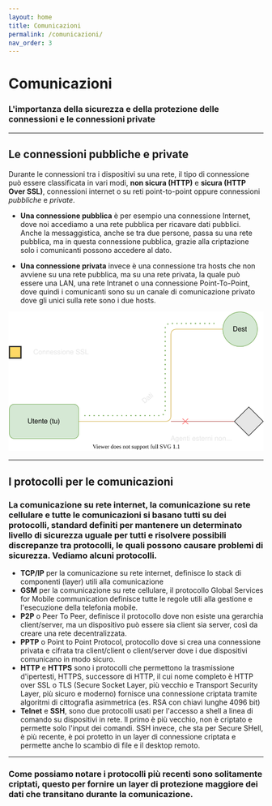```yaml
---
layout: home
title: Comunicazioni
permalink: /comunicazioni/
nav_order: 3
---
```


# Comunicazioni
### L'importanza della sicurezza e della protezione delle connessioni e le connessioni private

---

## Le connessioni pubbliche e private
Durante le connessioni tra i dispositivi su una rete, il tipo di connessione può essere classificata in vari modi, **non 
sicura (HTTP)** e **sicura (HTTP Over SSL)**, connessioni internet o su reti point-to-point oppure connessioni _pubbliche_ 
e _private_.

* **Una connessione pubblica** è per esempio una connessione Internet, dove noi accediamo a una rete pubblica per ricavare
  dati pubblici. Anche la messaggistica, anche se tra due persone, passa su una rete pubblica, ma in questa connessione 
  pubblica, grazie alla criptazione solo i comunicanti possono accedere al dato.

* **Una connessione privata** invece è una connessione tra hosts che non avviene su una rete pubblica, ma su una rete privata,
  la quale può essere una LAN, una rete Intranet o una connessione Point-To-Point, dove quindi i comunicanti sono su un
  canale di comunicazione privato dove gli unici sulla rete sono i due hosts.

![stack](/assets/images/rete.svg)

---

## I protocolli per le comunicazioni
### **La comunicazione su rete internet, la comunicazione su rete cellulare e tutte le comunicazioni si basano tutti su dei protocolli, standard definiti per mantenere un determinato livello di sicurezza uguale per tutti e risolvere possibili discrepanze tra protocolli, le quali possono causare problemi di sicurezza. Vediamo alcuni protocolli.**

* **TCP/IP** per la comunicazione su rete internet, definisce lo stack di componenti (layer) utili alla comunicazione
* **GSM** per la comunicazione su rete cellulare, il protocollo Global Services for Mobile communication definisce tutte le
  regole utili alla gestione e l'esecuzione della telefonia mobile.
* **P2P** o Peer To Peer, definisce il protocollo dove non esiste una gerarchia client/server, ma un dispositivo può essere
  sia client sia server, così da creare una rete decentralizzata.
* **PPTP** o Point to Point Protocol, protocollo dove si crea una connessione privata e cifrata tra client/client o 
  client/server dove i due dispositivi comunicano in modo sicuro.
* **HTTP** e **HTTPS** sono i protocolli che permettono la trasmissione d'ipertesti, HTTPS, successore di HTTP, il cui nome
  completo è HTTP over SSL o TLS (Secure Socket Layer, più vecchio e Transport Security Layer, più sicuro e moderno)
  fornisce una connessione criptata tramite algoritmi di cittografia asimmetrica (es. RSA con chiavi lunghe 4096 bit)
* **Telnet** e **SSH**, sono due protocolli usati per l'accesso a shell a linea di comando su dispositivi in rete. Il primo è
  più vecchio, non è criptato e permette solo l'input dei comandi. SSH invece, che sta per Secure SHell, è più recente,
  è poi protetto in un layer di connessione criptata e permette anche lo scambio di file e il desktop remoto.
  
---

### Come possiamo notare i protocolli più recenti sono solitamente criptati, questo per fornire un layer di protezione maggiore dei dati che transitano durante la comunicazione.


